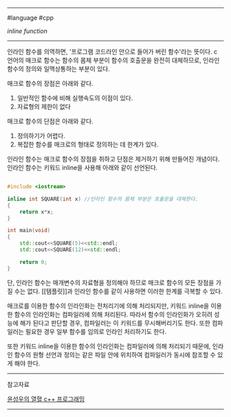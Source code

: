 
---

#language #cpp 

*inline function*

---

인라인 함수를 의역하면, '프로그램 코드라인 안으로 들어가 버린 함수'라는 뜻이다. c 언어의 매크로 함수는 함수의 몸체 부분이 함수의 호출문을 완전히 대체하므로, 인라인 함수의 정의와 일맥상통하는 부분이 있다.

매크로 함수의 장점은 아래와 같다.

1. 일반적인 함수에 비해 실행속도의 이점이 있다.
2. 자료형의 제한이 없다

매크로 함수의 단점은 아래와 같다.

1. 정의하기가 어렵다.
2. 복잡한 함수를 매크로의 형태로 정의하는 데 한계가 있다.

인라인 함수는 매크로 함수의 장점을 취하고 단점은 제거하기 위해 만들어진 개념이다.
인라인 함수는 키워드 inline을 사용해 아래와 같이 선언된다.

~~~Cpp

#include <iostream>

inline int SQUARE(int x) //인라인 함수의 몸체 부분은 호출문을 대체한다.
{
	return x*x;
}

int main(void)
{
	std::cout<<SQUARE(5)<<std::endl;
	std::cout<<SQUARE(12)<<std::endl;

	return 0;
}

~~~

단, 인라인 함수는 매개변수의 자료형을 정의해야 하므로 매크로 함수의 모든 장점을 가질 수는 없다. [[템플릿]]과 인라인 함수를 같이 사용하면 이러한 한계를 극복할 수 있다.

매크로를 이용한 함수의 인라인화는 전처리기에 의해 처리되지만, 키워드 inline을 이용한 함수의 인라인화는 컴파일러에 의해 처리된다. 따라서 함수의 인라인화가 오히려 성능에 해가 된다고 판단할 경우, 컴파일러는 이 키워드를 무시해버리기도 한다. 또한 컴파일러는 필요한 경우 일부 함수를 임의로 인라인 처리하기도 한다.

또한 키워드 inline을 이용한 함수의 인라인화는 컴파일러에 의해 처리되기 때문에, 인라인 함수의 원형 선언과 정의는 같은 파일 안에 위치하여 컴파일러가 동시에 참조할 수 있게 해야 한다.

---

참고자료

[윤성우의 열혈 c++ 프로그래밍](https://product.kyobobook.co.kr/detail/S000001589147)

---